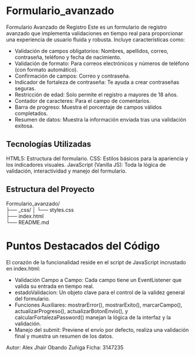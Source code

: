 # Formulario_avanzado
Formulario Avanzado de Registro
Este es un formulario de registro avanzado que implementa validaciones en tiempo real para proporcionar una experiencia de usuario fluida y robusta. Incluye características como:

- Validación de campos obligatorios: Nombres, apellidos, correo, contraseña, teléfono y fecha de nacimiento.
- Validación de formato: Para correos electrónicos y números de teléfono (con formato automático).
- Confirmación de campos: Correo y contraseña.
- Indicador de fortaleza de contraseña: Te ayuda a crear contraseñas seguras.
- Restricción de edad: Solo permite el registro a mayores de 18 años.
- Contador de caracteres: Para el campo de comentarios.
- Barra de progreso: Muestra el porcentaje de campos válidos completados.
- Resumen de datos: Muestra la información enviada tras una validación exitosa.

## Tecnologías Utilizadas
HTML5: Estructura del formulario.
CSS: Estilos básicos para la apariencia y los indicadores visuales.
JavaScript (Vanilla JS): Toda la lógica de validación, interactividad y manejo del formulario.

## Estructura del Proyecto

Formulario_avanzado/      
├── _css/
│   └── styles.css    
├── index.html  
└── README.md

# Puntos Destacados del Código
El corazón de la funcionalidad reside en el script de JavaScript incrustado en index.html:

- Validación Campo a Campo: Cada campo tiene un EventListener que valida su entrada en tiempo real.
- estadoValidacion: Un objeto clave para el control de la validez general del formulario.
- Funciones Auxiliares: mostrarError(), mostrarExito(), marcarCampo(), actualizarProgreso(), actualizarBotonEnvio(), y calcularFortalezaPassword() manejan la lógica de la interfaz y la validación.
- Manejo del submit: Previene el envío por defecto, realiza una validación final y muestra un resumen de los datos.

Autor: Alex Jhair Obando Zuñiga
Ficha: 3147235
